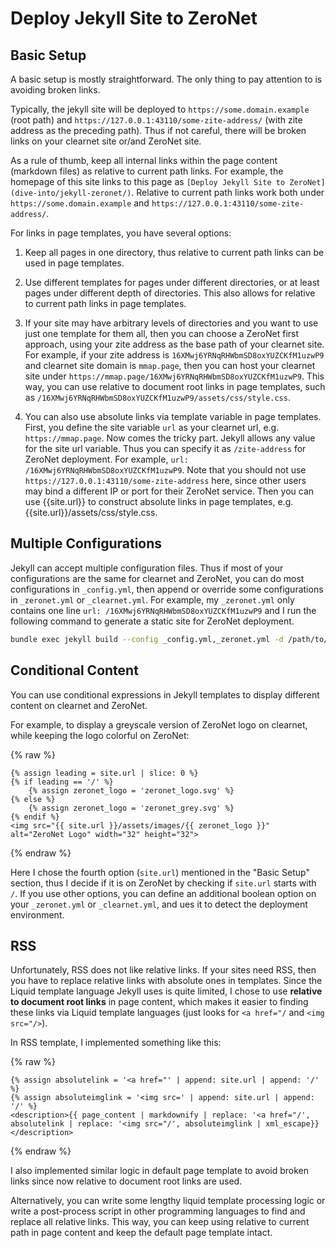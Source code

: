 # Deploy Jekyll Site to ZeroNet

## Basic Setup

A basic setup is mostly straightforward.
The only thing to pay attention to is avoiding broken links.

Typically, the jekyll site will be deployed to `https://some.domain.example` (root path) and `https://127.0.0.1:43110/some-zite-address/` (with zite address as the preceding path).
Thus if not careful, there will be broken links on your clearnet site or/and ZeroNet site.

As a rule of thumb, keep all internal links within the page content (markdown files) as relative to current path links.
For example, the homepage of this site links to this page as `[Deploy Jekyll Site to ZeroNet](dive-into/jekyll-zeronet/)`.
Relative to current path links work both under `https://some.domain.example` and `https://127.0.0.1:43110/some-zite-address/`.

For links in page templates, you have several options:

1. Keep all pages in one directory, thus relative to current path links can be used in page templates.

2. Use different templates for pages under different directories, or at least pages under different depth of directories.
This also allows for relative to current path links in page templates.

3. If your site may have arbitrary levels of directories and you want to use just one template for them all, then you can choose a ZeroNet first approach, using your zite address as the base path of your clearnet site.
For example, if your zite address is `16XMwj6YRNqRHWbmSD8oxYUZCKfM1uzwP9` and clearnet site domain is `mmap.page`, then you can host your clearnet site under `https://mmap.page/16XMwj6YRNqRHWbmSD8oxYUZCKfM1uzwP9`. This way, you can use relative to document root links in page templates, such as `/16XMwj6YRNqRHWbmSD8oxYUZCKfM1uzwP9/assets/css/style.css`.

4. You can also use absolute links via template variable in page templates.
First, you define the site variable `url` as your clearnet url, e.g. `https://mmap.page`.
Now comes the tricky part.
Jekyll allows any value for the site url variable.
Thus you can specify it as `/zite-address` for ZeroNet deployment.
For example, `url: /16XMwj6YRNqRHWbmSD8oxYUZCKfM1uzwP9`.
Note that you should not use `https://127.0.0.1:43110/some-zite-address` here, since other users may bind a different IP or port for their ZeroNet service.
Then you can use \{\{site.url\}\} to construct absolute links in page templates,
e.g. \{\{site.url\}\}/assets/css/style.css.

## Multiple Configurations

Jekyll can accept multiple configuration files.
Thus if most of your configurations are the same for clearnet and ZeroNet, you can do most configurations in `_config.yml`, then append or override some configurations in `_zeronet.yml` or `_clearnet.yml`.
For example, my `_zeronet.yml` only contains one line `url: /16XMwj6YRNqRHWbmSD8oxYUZCKfM1uzwP9` and I run the following command to generate a static site for ZeroNet deployment.

```sh
bundle exec jekyll build --config _config.yml,_zeronet.yml -d /path/to/ZeroNet/data/16XMwj6YRNqRHWbmSD8oxYUZCKfM1uzwP9/
```

## Conditional Content

You can use conditional expressions in Jekyll templates to display different content on clearnet and ZeroNet.

For example, to display a greyscale version of ZeroNet logo on clearnet, while keeping the logo colorful on ZeroNet:

{% raw %}
```liquid
{% assign leading = site.url | slice: 0 %}
{% if leading == '/' %}
    {% assign zeronet_logo = 'zeronet_logo.svg' %}
{% else %}
    {% assign zeronet_logo = 'zeronet_grey.svg' %}
{% endif %}
<img src="{{ site.url }}/assets/images/{{ zeronet_logo }}" alt="ZeroNet Logo" width="32" height="32">
```
{% endraw %}

Here I chose the fourth option (`site.url`) mentioned in the "Basic Setup" section,
thus I decide if it is on ZeroNet by checking if `site.url` starts with `/`.
If you use other options, you can define an additional boolean option on your `_zeronet.yml` or `_clearnet.yml`,
and ues it to detect the deployment environment.

## RSS

Unfortunately, RSS does not like relative links.
If your sites need RSS, then you have to replace relative links with absolute ones in templates.
Since the Liquid template language Jekyll uses is quite limited,
I chose to use **relative to document root links** in page content, which makes it easier to finding these links via Liquid template languages (just looks for `<a href="/` and `<img src="/>`).

In RSS template, I implemented something like this:

{% raw %}
```liquid
{% assign absolutelink = '<a href="' | append: site.url | append: '/' %}
{% assign absoluteimglink = '<img src=' | append: site.url | append: '/' %}
<description>{{ page_content | markdownify | replace: '<a href="/', absolutelink | replace: '<img src="/', absoluteimglink | xml_escape}}</description>
```
{% endraw %}

I also implemented similar logic in default page template to avoid broken links since now relative to document root links are used.

Alternatively, you can write some lengthy liquid template processing logic or write a post-process script in other programming languages to find and replace all relative links.
This way, you can keep using relative to current path in page content and keep the default page template intact.

